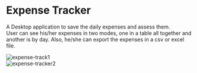 # Expense Tracker
A Desktop application to save the daily expenses and assess them.
</br>
User can see his/her expenses in two modes, one in a table all together
and another is by day. Also, he/she can export the expenses in a csv or excel file.

![expense-track1](https://github.com/sina-karimi-93/Expense-Tracker/assets/58491712/eec44b0e-2014-4bf2-90ae-7004ad8006dc)
</br>
![expense-tracker2](https://github.com/sina-karimi-93/Expense-Tracker/assets/58491712/ad5e0115-dde4-4c44-be63-6f5c9d50f6e5)

